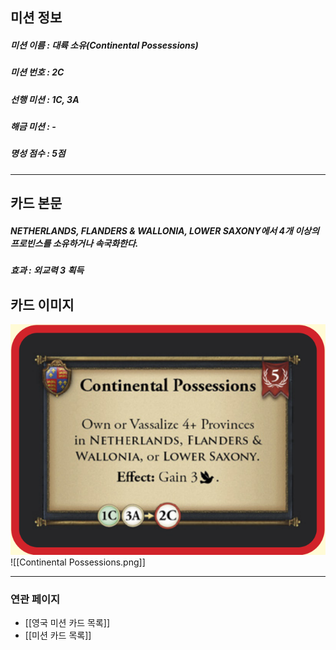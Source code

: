 ## 미션 정보
##### 미션 이름 : 대륙 소유(Continental Possessions)
##### 미션 번호 : 2C
##### 선행 미션 : 1C, 3A
##### 해금 미션 : -
##### 명성 점수 : 5점
---
## 카드 본문
##### NETHERLANDS, FLANDERS & WALLONIA, LOWER SAXONY에서 4개 이상의 프로빈스를 소유하거나 속국화한다.
##### *효과*  : 외교력 3 획득

## 카드 이미지
<img src="\Assets\Continental Possessions.png"/>
![[Continental Possessions.png]]

--- 

### 연관 페이지
- [[영국 미션 카드 목록]]
- [[미션 카드 목록]]

